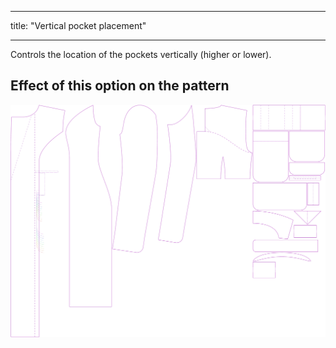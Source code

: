 ***

title: "Vertical pocket placement"

***

Controls the location of the pockets vertically (higher or lower).

## Effect of this option on the pattern

![This image shows the effect of this option by superimposing several variants that have a different value for this option](carlita_pocketplacementvertical_sample.svg "Effect of this option on the pattern")
